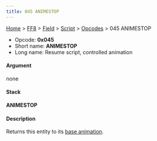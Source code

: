 ```yaml
---
title: 045 ANIMESTOP
---
```


[Home](Main%20Page.md) > [FF8](FF8.md) > [Field](FF8/Field.md) > [Script](FF8/Field/Script.md) > [Opcodes](FF8/Field/Script/Opcodes.md) > 045 ANIMESTOP

-   Opcode: **0x045**
-   Short name: **ANIMESTOP**
-   Long name: Resume script, controlled animation

#### Argument

none

#### Stack

  
**ANIMESTOP**

#### Description

Returns this entity to its [base animation][].

  [base animation]: ../02C%20BASEANIME.md "wikilink"

